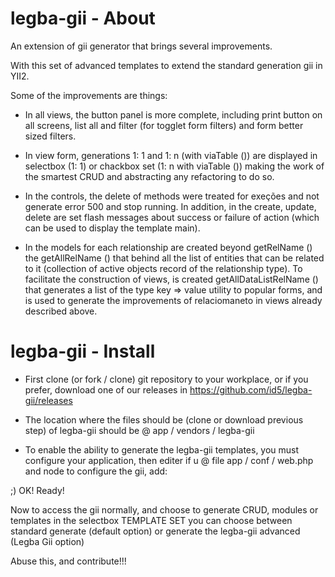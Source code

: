 # legba-gii - About

An extension of gii generator that brings several improvements.

With this set of advanced templates to extend the standard generation gii in YII2.

Some of the improvements are things:

- In all views, the button panel is more complete, including print button on all screens, list all and filter (for togglet form filters) and form better sized filters.

- In view form, generations 1: 1 and 1: n (with viaTable ()) are displayed in selectbox (1: 1) or chackbox set (1: n with viaTable ()) making the work of the smartest CRUD and abstracting any refactoring to do so.

- In the controls, the delete of methods were treated for exeções and not generate error 500 and stop running. In addition, in the create, update, delete are set flash messages about success or failure of action (which can be used to display the template main).

- In the models for each relationship are created beyond getRelName () the getAllRelName () that behind all the list of entities that can be related to it (collection of active objects record of the relationship type). To facilitate the construction of views, is created getAllDataListRelName () that generates a list of the type key => value utility to popular forms, and is used to generate the improvements of relaciomaneto in views already described above.

# legba-gii - Install

- First clone (or fork / clone) git repository to your workplace, or if you prefer, download one of our releases in https://github.com/id5/legba-gii/releases

- The location where the files should be (clone or download previous step) of legba-gii should be @ app / vendors / legba-gii

- To enable the ability to generate the legba-gii templates, you must configure your application, then editer if u @ file app / conf / web.php and node to configure the gii, add:


;) OK! Ready!

Now to access the gii normally, and choose to generate CRUD, modules or templates in the selectbox TEMPLATE SET you can choose between standard generate (default option) or generate the legba-gii advanced (Legba Gii option)

Abuse this, and contribute!!!
